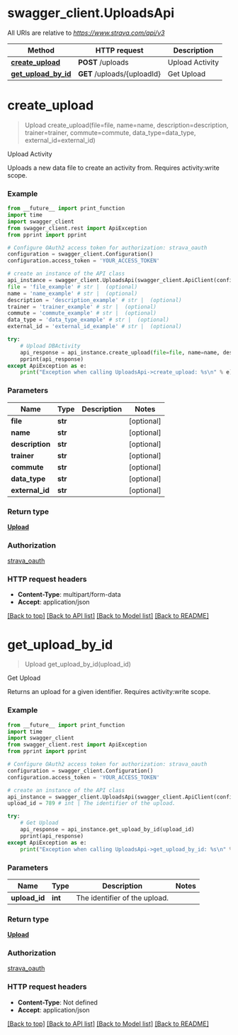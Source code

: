 # swagger_client.UploadsApi

All URIs are relative to *https://www.strava.com/api/v3*

Method | HTTP request | Description
------------- | ------------- | -------------
[**create_upload**](UploadsApi.md#create_upload) | **POST** /uploads | Upload Activity
[**get_upload_by_id**](UploadsApi.md#get_upload_by_id) | **GET** /uploads/{uploadId} | Get Upload

# **create_upload**
> Upload create_upload(file=file, name=name, description=description, trainer=trainer, commute=commute, data_type=data_type, external_id=external_id)

Upload Activity

Uploads a new data file to create an activity from. Requires activity:write scope.

### Example
```python
from __future__ import print_function
import time
import swagger_client
from swagger_client.rest import ApiException
from pprint import pprint

# Configure OAuth2 access token for authorization: strava_oauth
configuration = swagger_client.Configuration()
configuration.access_token = 'YOUR_ACCESS_TOKEN'

# create an instance of the API class
api_instance = swagger_client.UploadsApi(swagger_client.ApiClient(configuration))
file = 'file_example' # str |  (optional)
name = 'name_example' # str |  (optional)
description = 'description_example' # str |  (optional)
trainer = 'trainer_example' # str |  (optional)
commute = 'commute_example' # str |  (optional)
data_type = 'data_type_example' # str |  (optional)
external_id = 'external_id_example' # str |  (optional)

try:
    # Upload DBActivity
    api_response = api_instance.create_upload(file=file, name=name, description=description, trainer=trainer, commute=commute, data_type=data_type, external_id=external_id)
    pprint(api_response)
except ApiException as e:
    print("Exception when calling UploadsApi->create_upload: %s\n" % e)
```

### Parameters

Name | Type | Description  | Notes
------------- | ------------- | ------------- | -------------
 **file** | **str**|  | [optional] 
 **name** | **str**|  | [optional] 
 **description** | **str**|  | [optional] 
 **trainer** | **str**|  | [optional] 
 **commute** | **str**|  | [optional] 
 **data_type** | **str**|  | [optional] 
 **external_id** | **str**|  | [optional] 

### Return type

[**Upload**](Upload.md)

### Authorization

[strava_oauth](../README.md#strava_oauth)

### HTTP request headers

 - **Content-Type**: multipart/form-data
 - **Accept**: application/json

[[Back to top]](#) [[Back to API list]](../README.md#documentation-for-api-endpoints) [[Back to Model list]](../README.md#documentation-for-models) [[Back to README]](../README.md)

# **get_upload_by_id**
> Upload get_upload_by_id(upload_id)

Get Upload

Returns an upload for a given identifier. Requires activity:write scope.

### Example
```python
from __future__ import print_function
import time
import swagger_client
from swagger_client.rest import ApiException
from pprint import pprint

# Configure OAuth2 access token for authorization: strava_oauth
configuration = swagger_client.Configuration()
configuration.access_token = 'YOUR_ACCESS_TOKEN'

# create an instance of the API class
api_instance = swagger_client.UploadsApi(swagger_client.ApiClient(configuration))
upload_id = 789 # int | The identifier of the upload.

try:
    # Get Upload
    api_response = api_instance.get_upload_by_id(upload_id)
    pprint(api_response)
except ApiException as e:
    print("Exception when calling UploadsApi->get_upload_by_id: %s\n" % e)
```

### Parameters

Name | Type | Description  | Notes
------------- | ------------- | ------------- | -------------
 **upload_id** | **int**| The identifier of the upload. | 

### Return type

[**Upload**](Upload.md)

### Authorization

[strava_oauth](../README.md#strava_oauth)

### HTTP request headers

 - **Content-Type**: Not defined
 - **Accept**: application/json

[[Back to top]](#) [[Back to API list]](../README.md#documentation-for-api-endpoints) [[Back to Model list]](../README.md#documentation-for-models) [[Back to README]](../README.md)


